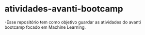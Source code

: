 # atividades-avanti-bootcamp

-Esse repositório tem como objetivo guardar as atividades do avanti bootcamp focado em Machine Learning.